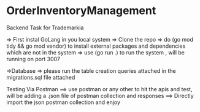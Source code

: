 # OrderInventoryManagement
Backend Task for Trademarkia

=> First instal GoLang in you local system 
=> Clone the repo
=> do (go mod tidy && go mod vendor) to install external packages and dependencies which are not in the system
=> use (go run .) to run the system , will be running on port 3007

=>Database 
=> please run the table creation queries attached in the migrations.sql file attached

Testing Via Postman
==> use postman or any other to hit the apis and test, will be adding a .json file of postman collection and responses 
==> Directly import the json postman collection and enjoy